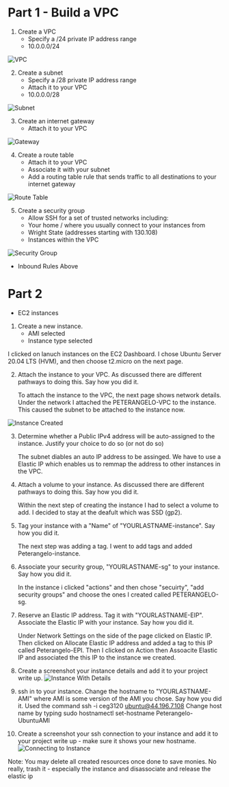 # Part 1 - Build a VPC

1. Create a VPC
    - Specify a /24 private IP address range
    - 10.0.0.0/24
  
![VPC](https://user-images.githubusercontent.com/70331126/153887650-054f1fc1-4924-422d-b839-e69a899c0905.png)


2. Create a subnet
    - Specify a /28 private IP address range
    - Attach it to your VPC
    - 10.0.0.0/28
    
![Subnet](https://user-images.githubusercontent.com/70331126/153888485-46e14e20-3ed1-4ac1-8deb-b03e668078da.png)

3. Create an internet gateway
    - Attach it to your VPC
  
![Gateway](https://user-images.githubusercontent.com/70331126/153891909-689a742c-3109-4724-888f-3163f25bec3b.png)



4. Create a route table
    - Attach it to your VPC
    - Associate it with your subnet
    - Add a routing table rule that sends traffic to all destinations to your internet gateway
    
 ![Route Table](https://user-images.githubusercontent.com/70331126/153892031-a8c61b0e-d425-40b2-b06b-d8272df856cd.png)



5. Create a security group
    - Allow SSH for a set of trusted networks including:
     - Your home / where you usually connect to your instances from
     - Wright State (addresses starting with 130.108)
     - Instances within the VPC
     
![Security Group](https://user-images.githubusercontent.com/70331126/153892192-ede87564-a908-4d65-ab31-216472106d43.png)

- Inbound Rules Above

# Part 2 
- EC2 instances
1. Create a new instance. 
    - AMI selected
    - Instance type selected
   
 I clicked on lanuch instances on the EC2 Dashboard. I chose Ubuntu Server 20.04 LTS (HVM), and then choose t2.micro on the next page.

2. Attach the instance to your VPC. As discussed there are different pathways to doing this. Say how you did it.

    To attach the instance to the VPC, the  next page shows network details. Under the network I attached the PETERANGELO-VPC to the instance.
    This caused the subnet to be attached to the instance now.
    
![Instance Created](https://user-images.githubusercontent.com/70331126/153892389-c6ac05fe-51f2-4f34-996c-b2a7161bb7ef.png)

3. Determine whether a Public IPv4 address will be auto-assigned to the instance. Justify your choice to do so (or not do so)

   The subnet diables an auto IP address to be assinged. We have to use a Elastic IP which enables us to remmap the address to other instances in the VPC. 
   
4. Attach a volume to your instance. As discussed there are different pathways to doing this. Say how you did it.

    Within the next step of creating the instance I had to select a volume to add. I decided to stay at the deafult which was SSD (gp2).

5. Tag your instance with a "Name" of "YOURLASTNAME-instance". Say how you did it.

    The next step was adding a tag. I went to add tags and  added Peterangelo-instance.

6. Associate your security group, "YOURLASTNAME-sg" to your instance. Say how you did it.

    In the instance i clicked "actions" and then chose "secuirty",  "add security groups" and choose the ones I created called PETERANGELO-sg.

7. Reserve an Elastic IP address. Tag it with "YOURLASTNAME-EIP". Associate the Elastic IP with your instance. Say how you did it.

   Under Network Settings on the side of the page clicked on Elastic IP. Then clicked on Allocate Elastic IP address and added
    a tag to this IP called Peterangelo-EPI. Then I clicked on Action then Assoacite Elastic IP and associated the this IP to the instance we created. 

8. Create a screenshot your instance details and add it to your project write up.
![Instance With Details](https://user-images.githubusercontent.com/70331126/153892508-8696fae7-6a0d-40f8-b7a5-89f0e6a9d6f2.png)



9. ssh in to your instance. Change the hostname to "YOURLASTNAME-AMI" where AMI is some version of the AMI you chose. Say how you did it.
    Used the command ssh -i ceg3120 ubuntu@44.196.7.108
    Change host name by typing sudo hostnamectl set-hostname Peterangelo-UbuntuAMI

  
10. Create a screenshot your ssh connection to your instance
and add it to your project write up - make sure it shows your new hostname.
![Connecting to Instance](https://user-images.githubusercontent.com/70331126/153892706-8197040b-d45d-4da4-8cd3-72af2b302c09.png)


Note: You may delete all created resources once done to save monies. No really, trash it - especially the instance and disassociate and release the elastic ip

